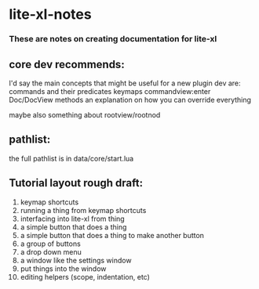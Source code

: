 # lite-xl-notes

### These are notes on creating documentation for lite-xl

## core dev recommends:
I'd say the main concepts that might be useful for a new plugin dev are:
commands and their predicates
keymaps
commandview:enter
Doc/DocView methods
an explanation on how you can override everything
 
maybe also something about rootview/rootnod

## pathlist:
the full pathlist is in data/core/start.lua

## Tutorial layout rough draft:
1. keymap shortcuts
2. running a thing from keymap shortcuts
3. interfacing into lite-xl from thing
4. a simple button that does a thing
5. a simple button that does a thing to make another button
6. a group of buttons
7. a drop down menu
8. a window like the settings window
9. put things into the window
10. editing helpers (scope, indentation, etc)

